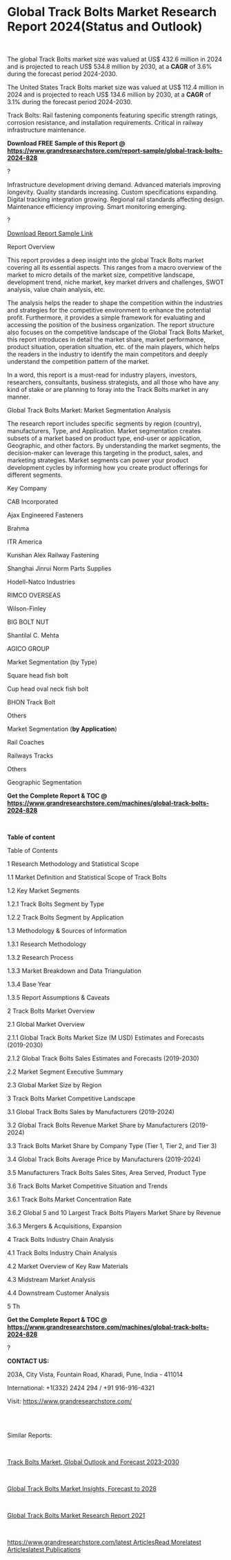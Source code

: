 <h1>Global Track Bolts Market Research Report 2024(Status and Outlook)</h1><br/><p>The global Track Bolts market size was valued at US$ 432.6 million in 2024 and is projected to reach US$ 534.8 million by 2030, at a <strong>CAGR</strong> of 3.6% during the forecast period 2024-2030.</p>
 
 
 
 <p>The United States Track Bolts market size was valued at US$ 112.4 million in 2024 and is projected to reach US$ 134.6 million by 2030, at a <strong>CAGR</strong> of 3.1% during the forecast period 2024-2030.</p>
 
 
 
 <p>Track Bolts: Rail fastening components featuring specific strength ratings, corrosion resistance, and installation requirements. Critical in railway infrastructure maintenance.</p>
 
 
 
 <div><b>Download FREE Sample of this Report @ <a href="https://www.grandresearchstore.com/report-sample/global-track-bolts-2024-828">https://www.grandresearchstore.com/report-sample/global-track-bolts-2024-828</a></b></div>
 
 
 
 <p>? </p>
 
 
 
 <p>Infrastructure development driving demand. Advanced materials improving longevity. Quality standards increasing. Custom specifications expanding. Digital tracking integration growing. Regional rail standards affecting design. Maintenance efficiency improving. Smart monitoring emerging.</p>
 
 
 
 <p>? </p>
 
 
 
 <p><a href="https://www.grandresearchstore.com/mr-admin/report-sample/global-track-bolts-2024-828">Download Report Sample Link</a></p>
 
 
 
 <p>Report Overview</p>
 
 
 
 <p>This report provides a deep insight into the global Track Bolts market covering all its essential aspects. This ranges from a macro overview of the market to micro details of the market size, competitive landscape, development trend, niche market, key market drivers and challenges, SWOT analysis, value chain analysis, etc.</p>
 
 
 
 <p>The analysis helps the reader to shape the competition within the industries and strategies for the competitive environment to enhance the potential profit. Furthermore, it provides a simple framework for evaluating and accessing the position of the business organization. The report structure also focuses on the competitive landscape of the Global Track Bolts Market, this report introduces in detail the market share, market performance, product situation, operation situation, etc. of the main players, which helps the readers in the industry to identify the main competitors and deeply understand the competition pattern of the market.</p>
 
 
 
 <p>In a word, this report is a must-read for industry players, investors, researchers, consultants, business strategists, and all those who have any kind of stake or are planning to foray into the Track Bolts market in any manner.</p>
 
 
 
 <p>Global Track Bolts Market: Market Segmentation Analysis</p>
 
 
 
 <p>The research report includes specific segments by region (country), manufacturers, Type, and Application. Market segmentation creates subsets of a market based on product type, end-user or application, Geographic, and other factors. By understanding the market segments, the decision-maker can leverage this targeting in the product, sales, and marketing strategies. Market segments can power your product development cycles by informing how you create product offerings for different segments.</p>
 
 
 
 <p>Key Company</p>
 
 
 
 <p>CAB Incorporated</p>
 
 
 
 <p>Ajax Engineered Fasteners</p>
 
 
 
 <p>Brahma</p>
 
 
 
 <p>ITR America</p>
 
 
 
 <p>Kunshan Alex Railway Fastening</p>
 
 
 
 <p>Shanghai Jinrui Norm Parts Supplies</p>
 
 
 
 <p>Hodell-Natco Industries</p>
 
 
 
 <p>RIMCO OVERSEAS</p>
 
 
 
 <p>Wilson-Finley</p>
 
 
 
 <p>BIG BOLT NUT</p>
 
 
 
 <p>Shantilal C. Mehta</p>
 
 
 
 <p>AGICO GROUP</p>
 
 
 
 <p>Market Segmentation (by Type)</p>
 
 
 
 <p>Square head fish bolt</p>
 
 
 
 <p>Cup head oval neck fish bolt</p>
 
 
 
 <p>BHON Track Bolt</p>
 
 
 
 <p>Others</p>
 
 
 
 <p>Market Segmentation (<strong>by Application</strong>)</p>
 
 
 
 <p>Rail Coaches</p>
 
 
 
 <p>Railways Tracks</p>
 
 
 
 <p>Others</p>
 
 
 
 <p>Geographic Segmentation</p>
 
 
 
 <div><b>Get the Complete Report & TOC @ <a href="https://www.grandresearchstore.com/machines/global-track-bolts-2024-828">https://www.grandresearchstore.com/machines/global-track-bolts-2024-828</a></b></div>
 
 
 
 <p><br />
 
 <b>Table of content</b></p>
 
 
 
 <p>Table of Contents<br />
 
 1 Research Methodology and Statistical Scope<br />
 
 1.1 Market Definition and Statistical Scope of Track Bolts<br />
 
 1.2 Key Market Segments<br />
 
 1.2.1 Track Bolts Segment by Type<br />
 
 1.2.2 Track Bolts Segment by Application<br />
 
 1.3 Methodology & Sources of Information<br />
 
 1.3.1 Research Methodology<br />
 
 1.3.2 Research Process<br />
 
 1.3.3 Market Breakdown and Data Triangulation<br />
 
 1.3.4 Base Year<br />
 
 1.3.5 Report Assumptions & Caveats<br />
 
 2 Track Bolts Market Overview<br />
 
 2.1 Global Market Overview<br />
 
 2.1.1 Global Track Bolts Market Size (M USD) Estimates and Forecasts (2019-2030)<br />
 
 2.1.2 Global Track Bolts Sales Estimates and Forecasts (2019-2030)<br />
 
 2.2 Market Segment Executive Summary<br />
 
 2.3 Global Market Size by Region<br />
 
 3 Track Bolts Market Competitive Landscape<br />
 
 3.1 Global Track Bolts Sales by Manufacturers (2019-2024)<br />
 
 3.2 Global Track Bolts Revenue Market Share by Manufacturers (2019-2024)<br />
 
 3.3 Track Bolts Market Share by Company Type (Tier 1, Tier 2, and Tier 3)<br />
 
 3.4 Global Track Bolts Average Price by Manufacturers (2019-2024)<br />
 
 3.5 Manufacturers Track Bolts Sales Sites, Area Served, Product Type<br />
 
 3.6 Track Bolts Market Competitive Situation and Trends<br />
 
 3.6.1 Track Bolts Market Concentration Rate<br />
 
 3.6.2 Global 5 and 10 Largest Track Bolts Players Market Share by Revenue<br />
 
 3.6.3 Mergers & Acquisitions, Expansion<br />
 
 4 Track Bolts Industry Chain Analysis<br />
 
 4.1 Track Bolts Industry Chain Analysis<br />
 
 4.2 Market Overview of Key Raw Materials<br />
 
 4.3 Midstream Market Analysis<br />
 
 4.4 Downstream Customer Analysis<br />
 
 5 Th</p>
 
 
 
 <div><b>Get the Complete Report & TOC @ <a href="https://www.grandresearchstore.com/machines/global-track-bolts-2024-828">https://www.grandresearchstore.com/machines/global-track-bolts-2024-828</a></b></div>
 
 
 
 <p>? </p>
 
 
 
 <p><b>CONTACT US:</b><br />
 
 203A, City Vista, Fountain Road, Kharadi, Pune, India - 411014<br />
 
 International: +1(332) 2424 294 / +91 916-916-4321<br />
 
 Visit: <a href="https://www.grandresearchstore.com/">https://www.grandresearchstore.com/</a><br />
 
 <br />
 
 <br />
 
 Similar Reports:<br />
 
 <br />
 
 <a href="https://www.grandresearchstore.com/machines/global-track-bolts-forecast-2023-2030-763">Track Bolts Market, Global Outlook and Forecast 2023-2030</a><br />
 
 <br />
 
 <a href="https://www.grandresearchstore.com/machines/global-track-bolts-2028-628">Global Track Bolts Market Insights, Forecast to 2028</a><br />
 
 <br />
 
 <a href="https://www.grandresearchstore.com/manufacturing-and-construction/global-track-bolts-2021-704">Global Track Bolts Market Research Report 2021</a><br />
 
 <br />
 
 <a href="https://gyeongbokgung.com">https://www.grandresearchstore.com/</a><a href="https://hallyeomaritime.com">latest Articles</a><a href="https://jingwansa.com">Read More</a><a href="https://nguoiviet.jp/">latest Articles</a><a href="https://www.intelmarketresearch.com/">latest Publications</a></p>